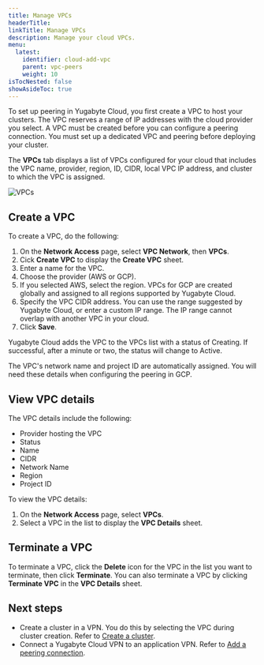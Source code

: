 ```yaml
---
title: Manage VPCs
headerTitle: 
linkTitle: Manage VPCs
description: Manage your cloud VPCs.
menu:
  latest:
    identifier: cloud-add-vpc
    parent: vpc-peers
    weight: 10
isTocNested: false
showAsideToc: true
---
```


To set up peering in Yugabyte Cloud, you first create a VPC to host your clusters. The VPC reserves a range of IP addresses with the cloud provider you select. A VPC must be created before you can configure a peering connection. You must set up a dedicated VPC and peering before deploying your cluster.

The **VPCs** tab displays a list of VPCs configured for your cloud that includes the VPC name, provider, region, ID, CIDR, local VPC IP address, and cluster to which the VPC is assigned.

![VPCs](/images/yb-cloud/cloud-networking-vpc.png)

## Create a VPC

To create a VPC, do the following:

1. On the **Network Access** page, select **VPC Network**, then **VPCs**.
1. Cick **Create VPC** to display the **Create VPC** sheet.
1. Enter a name for the VPC.
1. Choose the provider (AWS or GCP).
1. If you selected AWS, select the region. VPCs for GCP are created globally and assigned to all regions supported by Yugabyte Cloud.
1. Specify the VPC CIDR address. You can use the range suggested by Yugabyte Cloud, or enter a custom IP range. The IP range cannot overlap with another VPC in your cloud.
1. Click **Save**.

Yugabyte Cloud adds the VPC to the VPCs list with a status of Creating. If successful, after a minute or two, the status will change to Active.

The VPC's network name and project ID are automatically assigned. You will need these details when configuring the peering in GCP.

## View VPC details

The VPC details include the following:

- Provider hosting the VPC
- Status
- Name
- CIDR
- Network Name
- Region
- Project ID

To view the VPC details:

1. On the **Network Access** page, select **VPCs**.
1. Select a VPC in the list to display the **VPC Details** sheet.

## Terminate a VPC

To terminate a VPC, click the **Delete** icon for the VPC in the list you want to terminate, then click **Terminate**. You can also terminate a VPC by clicking **Terminate VPC** in the **VPC Details** sheet.

## Next steps

- Create a cluster in a VPN. You do this by selecting the VPC during cluster creation. Refer to [Create a cluster](../../../cloud-basics/create-clusters).
- Connect a Yugabyte Cloud VPN to an application VPN. Refer to [Add a peering connection](../cloud-add-peering).
